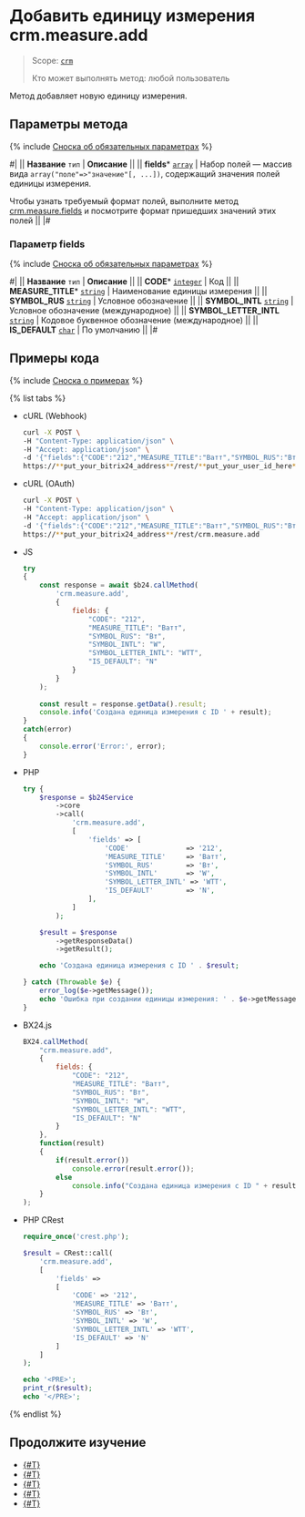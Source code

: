 # Добавить единицу измерения crm.measure.add

> Scope: [`crm`](../../../scopes/permissions.md)
>
> Кто может выполнять метод: любой пользователь

Метод добавляет новую единицу измерения.

## Параметры метода

{% include [Сноска об обязательных параметрах](../../../../_includes/required.md) %}

#|
|| **Название**
`тип` | **Описание** ||
|| **fields***
[`array`](../../data-types.md) | Набор полей — массив вида `array("поле"=>"значение"[, ...])`, содержащий значения полей единицы измерения. 

Чтобы узнать требуемый формат полей, выполните метод [crm.measure.fields](./crm-measure-fields.md) и посмотрите формат пришедших значений этих полей 
||
|#

### Параметр fields

{% include [Сноска об обязательных параметрах](../../../../_includes/required.md) %}

#|
|| **Название**
`тип` | **Описание** ||
|| **CODE***
[`integer`](../../data-types.md) | Код ||
|| **MEASURE_TITLE***
[`string`](../../data-types.md) | Наименование единицы измерения ||
|| **SYMBOL_RUS**
[`string`](../../data-types.md) | Условное обозначение ||
|| **SYMBOL_INTL**
[`string`](../../data-types.md) | Условное обозначение (международное) ||
|| **SYMBOL_LETTER_INTL**
[`string`](../../data-types.md) | Кодовое буквенное обозначение (международное) ||
|| **IS_DEFAULT**
[`char`](../../data-types.md) | По умолчанию ||
|#

## Примеры кода

{% include [Сноска о примерах](../../../../_includes/examples.md) %}

{% list tabs %}

- cURL (Webhook)

    ```bash
    curl -X POST \
    -H "Content-Type: application/json" \
    -H "Accept: application/json" \
    -d '{"fields":{"CODE":"212","MEASURE_TITLE":"Ватт","SYMBOL_RUS":"Вт","SYMBOL_INTL":"W","SYMBOL_LETTER_INTL":"WTT","IS_DEFAULT":"N"}}' \
    https://**put_your_bitrix24_address**/rest/**put_your_user_id_here**/**put_your_webhook_here**/crm.measure.add
    ```

- cURL (OAuth)

    ```bash
    curl -X POST \
    -H "Content-Type: application/json" \
    -H "Accept: application/json" \
    -d '{"fields":{"CODE":"212","MEASURE_TITLE":"Ватт","SYMBOL_RUS":"Вт","SYMBOL_INTL":"W","SYMBOL_LETTER_INTL":"WTT","IS_DEFAULT":"N"},"auth":"**put_access_token_here**"}' \
    https://**put_your_bitrix24_address**/rest/crm.measure.add
    ```

- JS


    ```js
    try
    {
    	const response = await $b24.callMethod(
    		'crm.measure.add',
    		{
    			fields: {
    				"CODE": "212",
    				"MEASURE_TITLE": "Ватт",
    				"SYMBOL_RUS": "Вт",
    				"SYMBOL_INTL": "W",
    				"SYMBOL_LETTER_INTL": "WTT",
    				"IS_DEFAULT": "N"
    			}
    		}
    	);
    	
    	const result = response.getData().result;
    	console.info('Создана единица измерения с ID ' + result);
    }
    catch(error)
    {
    	console.error('Error:', error);
    }
    ```

- PHP


    ```php
    try {
        $response = $b24Service
            ->core
            ->call(
                'crm.measure.add',
                [
                    'fields' => [
                        'CODE'              => '212',
                        'MEASURE_TITLE'     => 'Ватт',
                        'SYMBOL_RUS'        => 'Вт',
                        'SYMBOL_INTL'       => 'W',
                        'SYMBOL_LETTER_INTL' => 'WTT',
                        'IS_DEFAULT'        => 'N',
                    ],
                ]
            );
    
        $result = $response
            ->getResponseData()
            ->getResult();
    
        echo 'Создана единица измерения с ID ' . $result;
    
    } catch (Throwable $e) {
        error_log($e->getMessage());
        echo 'Ошибка при создании единицы измерения: ' . $e->getMessage();
    }
    ```

- BX24.js

    ```js
    BX24.callMethod(
        "crm.measure.add",
        {
            fields: {
                "CODE": "212",
                "MEASURE_TITLE": "Ватт",
                "SYMBOL_RUS": "Вт",
                "SYMBOL_INTL": "W",
                "SYMBOL_LETTER_INTL": "WTT",
                "IS_DEFAULT": "N"
            }
        },
        function(result)
        {
            if(result.error())
                console.error(result.error());
            else
                console.info("Создана единица измерения с ID " + result.data());
        }
    );
    ```

- PHP CRest

    ```php
    require_once('crest.php');

    $result = CRest::call(
        'crm.measure.add',
        [
            'fields' =>
            [
                'CODE' => '212',
                'MEASURE_TITLE' => 'Ватт',
                'SYMBOL_RUS' => 'Вт',
                'SYMBOL_INTL' => 'W',
                'SYMBOL_LETTER_INTL' => 'WTT',
                'IS_DEFAULT' => 'N'
            ]
        ]
    );

    echo '<PRE>';
    print_r($result);
    echo '</PRE>';
    ```

{% endlist %}

## Продолжите изучение

- [{#T}](./crm-measure-update.md)
- [{#T}](./crm-measure-get.md)
- [{#T}](./crm-measure-list.md)
- [{#T}](./crm-measure-delete.md)
- [{#T}](./crm-measure-fields.md)